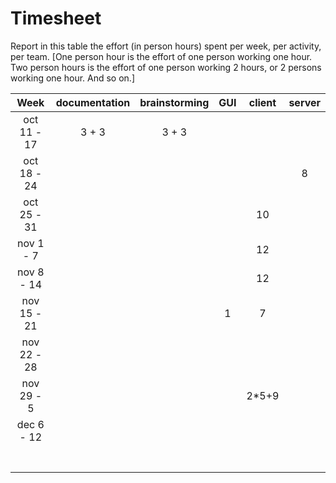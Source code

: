 # Timesheet

Report in this table the effort (in person hours) spent per week, per activity, per team. 
[One person hour is the effort of one person working one hour.
Two person hours is the effort of one person working 2 hours, or 2 persons working one hour. And so on.]




|    Week     | documentation | brainstorming | GUI  | client | server |
| :---------: | :-----------: | :-----------: | :--: | :----: | :----: |
| oct 11 - 17 |     3 + 3     |     3 + 3     |      |        |        |
| oct 18 - 24 |               |               |      |        |   8    |
| oct 25 - 31 |               |               |      |   10   |        |
|  nov 1 - 7  |               |               |      |   12   |        |
| nov 8 - 14  |               |               |      |   12   |        |
| nov 15 - 21 |               |               |   1  |    7   |        |
| nov 22 - 28 |               |               |      |        |        |
| nov 29 - 5  |               |               |      | 2*5+9  |        |
| dec 6 - 12  |               |               |      |        |        |
|             |               |               |      |        |        |
|             |               |               |      |        |        |
|             |               |               |      |        |        |
|             |               |               |      |        |        |
|             |               |               |      |        |        |
|             |               |               |      |        |        |
|             |               |               |      |        |        |
